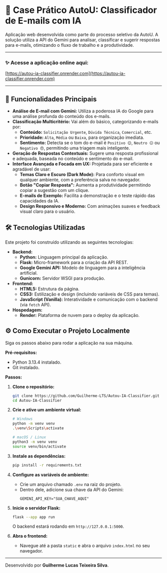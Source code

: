 # 🤖 Case Prático AutoU: Classificador de E-mails com IA

Aplicação web desenvolvida como parte do processo seletivo da AutoU. A solução utiliza a API do Gemini para analisar, classificar e sugerir respostas para e-mails, otimizando o fluxo de trabalho e a produtividade.

---

### ✨ **Acesse a aplicação online aqui:**
[https://autou-ia-classifier.onrender.com](https://autou-ia-classifier.onrender.com)

---

## 🚀 Funcionalidades Principais

* **Análise de E-mail com Gemini:** Utiliza a poderosa IA do Google para uma análise profunda do conteúdo dos e-mails.
* **Classificação Multicritério:** Vai além do básico, categorizando e-mails por:
    * **Conteúdo:** `Solicitação Urgente`, `Dúvida Técnica`, `Comercial`, etc.
    * **Prioridade:** `Alta`, `Média` ou `Baixa`, para organização imediata.
    * **Sentimento:** Detecta se o tom do e-mail é `Positivo 😊`, `Neutro 😐` ou `Negativo 😠`, permitindo uma triagem mais inteligente.
* **Geração de Respostas Contextuais:** Sugere uma resposta profissional e adequada, baseada no conteúdo e sentimento do e-mail.
* **Interface Avançada e Focada em UX:** Projetada para ser eficiente e agradável de usar:
    * **Temas Claro e Escuro (Dark Mode):** Para conforto visual em qualquer ambiente, com a preferência salva no navegador.
    * **Botão "Copiar Resposta":** Aumenta a produtividade permitindo copiar a sugestão com um clique.
    * **E-mails de Exemplo:** Facilita a demonstração e o teste rápido das capacidades da IA.
    * **Design Responsivo e Moderno:** Com animações suaves e feedback visual claro para o usuário.

## 🛠️ Tecnologias Utilizadas

Este projeto foi construído utilizando as seguintes tecnologias:

* **Backend:**
    * **Python:** Linguagem principal da aplicação.
    * **Flask:** Micro-framework para a criação da API REST.
    * **Google Gemini API:** Modelo de linguagem para a inteligência artificial.
    * **Gunicorn:** Servidor WSGI para produção.
* **Frontend:**
    * **HTML5:** Estrutura da página.
    * **CSS3:** Estilização e design (incluindo variáveis de CSS para temas).
    * **JavaScript (Vanilla):** Interatividade e comunicação com o backend (via `fetch` API).
* **Hospedagem:**
    * **Render:** Plataforma de nuvem para o deploy da aplicação.

## ⚙️ Como Executar o Projeto Localmente

Siga os passos abaixo para rodar a aplicação na sua máquina.

**Pré-requisitos:**
* Python 3.13.4 instalado.
* Git instalado.

**Passos:**

1.  **Clone o repositório:**
    ```bash
    git clone https://github.com/Guilherme-LTS/Autou-IA-Classifier.git
    cd Autou-IA-Classifier
    ```

2.  **Crie e ative um ambiente virtual:**
    ```bash
    # Windows
    python -m venv venv
    .\venv\Scripts\activate

    # macOS / Linux
    python3 -m venv venv
    source venv/bin/activate
    ```

3.  **Instale as dependências:**
    ```bash
    pip install -r requirements.txt
    ```

4.  **Configure as variáveis de ambiente:**
    * Crie um arquivo chamado `.env` na raiz do projeto.
    * Dentro dele, adicione sua chave da API do Gemini:
        ```
        GEMINI_API_KEY="SUA_CHAVE_AQUI"
        ```

5.  **Inicie o servidor Flask:**
    ```bash
    flask --app app run
    ```
    O backend estará rodando em `http://127.0.0.1:5000`.

6.  **Abra o frontend:**
    * Navegue até a pasta `static` e abra o arquivo `index.html` no seu navegador.

---

Desenvolvido por **Guilherme Lucas Teixeira Silva**.